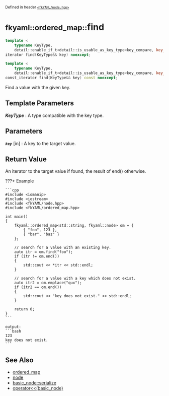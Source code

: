 <small>Defined in header [`<fkYAML/node.hpp>`](https://github.com/fktn-k/fkYAML/blob/develop/include/fkYAML/ordered_map.hpp)</small>

# <small>fkyaml::ordered_map::</small>find

```cpp
template <
    typename KeyType,
    detail::enable_if_t<detail::is_usable_as_key_type<key_compare, key_type, KeyType>::value, int> = 0>
iterator find(KeyType&& key) noexcept;

template <
    typename KeyType,
    detail::enable_if_t<detail::is_usable_as_key_type<key_compare, key_type, KeyType>::value, int> = 0>
const_iterator find(KeyType&& key) const noexcept;
```

Find a value with the given key.  

## **Template Parameters**

***KeyType***
:   A type compatible with the key type.

## **Parameters**

***`key`*** [in]
:   A key to the target value.

## **Return Value**

An iterator to the target value if found, the result of end() otherwise.  

???+ Example

    ```cpp
    #include <iomanip>
    #include <iostream>
    #include <fkYAML/node.hpp>
    #include <fkYAML/ordered_map.hpp>

    int main()
    {
        fkyaml::ordered_map<std::string, fkyaml::node> om = {
            { "foo", 123 },
            { "bar", "baz" }
        };

        // search for a value with an existing key.
        auto itr = om.find("foo");
        if (itr != om.end())
        {
            std::cout << *itr << std::endl;
        }

        // search for a value with a key which does not exist.
        auto itr2 = om.emplace("qux");
        if (itr2 == om.end())
        {
            std::cout << "key does not exist." << std::endl;
        }

        return 0;
    }
    ```

    output:
    ```bash
    123
    key does not exist.
    ```

## **See Also**

* [ordered_map](index.md)
* [node](../basic_node/node.md)
* [basic_node::serialize](../basic_node/serialize.md)
* [operator<<(basic_node)](../basic_node/insertion_operator.md)
